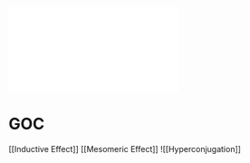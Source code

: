 
![](NEET/Chemistry/NEO_NEET_11_P1_CHE_E_Organic%20Chemistry%20-%20Some%20Basic%20Principles%20&%20Techniques_S14_211..pdf)
# GOC
[[Inductive Effect]]
[[Mesomeric Effect]]
![[Hyperconjugation]]


